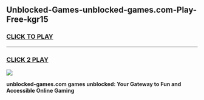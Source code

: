 
## Unblocked-Games-unblocked-games.com-Play-Free-kgr15
<h3>
<a href="https://premium76.site?title=unblocked-games.com&ref=20A">CLICK TO PLAY</a></h3>
<hr>

<h3>
<a href="https://premium76.site?title=unblocked-games.com&ref=20A">CLICK 2 PLAY</a>
  
</h3>

<a href="https://premium76.site?title=unblocked-games.com&ref=20A"><img src="https://clearcache.store/games.png"></a>


**unblocked-games.com games unblocked: Your Gateway to Fun and Accessible Online Gaming**
